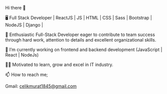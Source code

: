 Hi there 👋

🖥 Full Stack Developer | ReactJS | JS | HTML | CSS | Sass | Bootstrap | NodeJS | Django |

👯 Enthusiastic Full-Stack Developer eager to contribute to team success through hard work, attention to details and excellent organizational skills.

🔭 I’m currently working on frontend and backend development (JavaScript | React | NodeJs)

👨‍💻 Motivated to learn, grow and excel in IT industry.

📫 How to reach me;

Gmail: celikmurat1845@gmail.com
